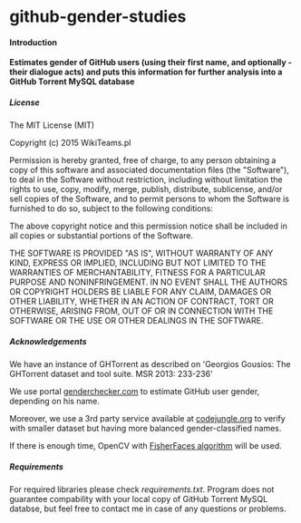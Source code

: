 github-gender-studies
=====================

#### Introduction

**Estimates gender of GitHub users (using their first name, and optionally - their dialogue acts) and puts this information for further analysis into a GitHub Torrent MySQL database**

##### License

The MIT License (MIT)

Copyright (c) 2015 WikiTeams.pl

Permission is hereby granted, free of charge, to any person obtaining a copy of
this software and associated documentation files (the "Software"), to deal in
the Software without restriction, including without limitation the rights to
use, copy, modify, merge, publish, distribute, sublicense, and/or sell copies of
the Software, and to permit persons to whom the Software is furnished to do so,
subject to the following conditions:

The above copyright notice and this permission notice shall be included in all
copies or substantial portions of the Software.

THE SOFTWARE IS PROVIDED "AS IS", WITHOUT WARRANTY OF ANY KIND, EXPRESS OR
IMPLIED, INCLUDING BUT NOT LIMITED TO THE WARRANTIES OF MERCHANTABILITY, FITNESS
FOR A PARTICULAR PURPOSE AND NONINFRINGEMENT. IN NO EVENT SHALL THE AUTHORS OR
COPYRIGHT HOLDERS BE LIABLE FOR ANY CLAIM, DAMAGES OR OTHER LIABILITY, WHETHER
IN AN ACTION OF CONTRACT, TORT OR OTHERWISE, ARISING FROM, OUT OF OR IN
CONNECTION WITH THE SOFTWARE OR THE USE OR OTHER DEALINGS IN THE SOFTWARE.

##### Acknowledgements

We have an instance of GHTorrent as described on 'Georgios Gousios: The GHTorrent dataset and tool suite. MSR 2013: 233-236'

We use portal [genderchecker.com](http://genderchecker.com/) to estimate GitHub user gender, depending on his name.

Moreover, we use a 3rd party service available at [codejungle.org](http://www.codejungle.org/site/api.html#gender) to verify with smaller dataset but having more balanced gender-classified names.

If there is enough time, OpenCV with [FisherFaces algorithm](https://github.com/bytefish/facerec) will be used.

##### Requirements

For required libraries please check *requirements.txt*. Program does not guarantee compability with your local copy of GitHub Torrent MySQL databse, but feel free to contact me in case of any questions or problems.
